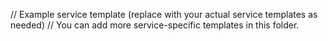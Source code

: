 // Example service template (replace with your actual service templates as needed)
// You can add more service-specific templates in this folder.
